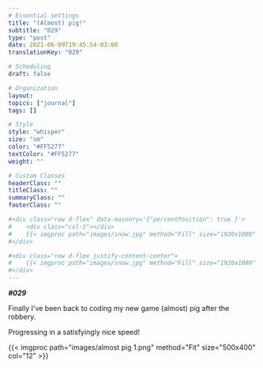 ```yaml
---
# Essential settings
title: "(Almost) pig!"
subtitle: "029"
type: "post"
date: 2021-06-09T19:45:54-03:00
translationKey: "029"

# Scheduling
draft: false

# Organization
layout:
topics: ["journal"]
tags: []

# Style
style: "whisper"
size: "sm"
color: "#FF5277"
textColor: "#FF5277"
weight: ""

# Custom Classes
headerClass: ""
titleClass: ""
summaryClass: ""
footerClass: ""

#<div class="row d-flex" data-masonry='{"percentPosition": true }'>
#    <div class="col-1"></div>
#    {{< imgproc path="images/snow.jpg" method="Fill" size="1920x1080" col="8" >}}
#</div>

#<div class="row d-flex justify-content-center">
#    {{< imgproc path="images/snow.jpg" method="Fill" size="1920x1080" col="8" >}}
#</div>
---
```


***#029***

Finally I've been back to coding my new game (almost) pig after the robbery.

Progressing in a satisfyingly nice speed!

<div class="row d-flex justify-content-center">
    {{< imgproc path="images/almost pig 1.png" method="Fit" size="500x400" col="12" >}}
</div>